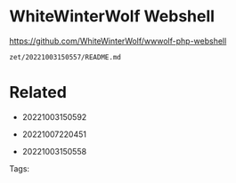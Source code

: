 # WhiteWinterWolf Webshell
https://github.com/WhiteWinterWolf/wwwolf-php-webshell

` zet/20221003150557/README.md `

# Related

- 20221003150592

- 20221007220451

- 20221003150558


Tags:

    
